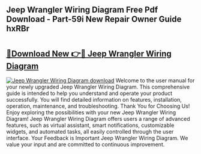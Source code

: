 ## Jeep Wrangler Wiring Diagram Free Pdf Download - Part-59i New Repair Owner Guide hxRBr

# <h2><a href="http://dfkahh.blite.top/?on=Jeep+Wrangler+Wiring+Diagram">🔗Download New 👉🔴 Jeep Wrangler Wiring Diagram</a></h2>

[![Jeep Wrangler Wiring Diagram download](https://i.imgur.com/lujVjoI.png)](http://dfkahh.blite.top/?on=Jeep+Wrangler+Wiring+Diagram)
Welcome to the user manual for your newly upgraded Jeep Wrangler Wiring Diagram. This comprehensive guide is intended to help you understand and operate your product successfully. You will find detailed information on features, installation, operation, maintenance, and troubleshooting. Thank You for Choosing Us! Enjoy exploring the possibilities with your new Jeep Wrangler Wiring Diagram! Jeep Wrangler Wiring Diagram offers users a range of advanced features, such as virtual assistant, smart notifications, customizable widgets, and automated tasks, all easily controlled through the user interface. Your Feedback is Important Jeep Wrangler Wiring Diagram. We value your input and are committed to continuous improvement.
